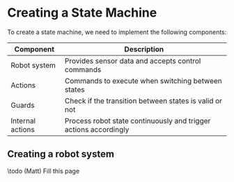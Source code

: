 # Creating a State Machine
To create a state machine, we need to implement the following components:

| Component | Description |
|-----------|-------------|
| Robot  system | Provides sensor data and accepts control commands |
| Actions | Commands to execute when switching between states |
| Guards | Check if the transition between states is valid or not |
| Internal actions | Process robot state continuously and trigger actions accordingly |


## Creating a robot system

\todo (Matt) Fill this page
